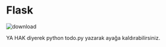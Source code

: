# Flask
![download](https://user-images.githubusercontent.com/74183528/211298393-53aa5fd7-2310-46b6-a625-31005d37cc15.png)

YA HAK diyerek 
python todo.py yazarak ayağa kaldırabilirsiniz.
